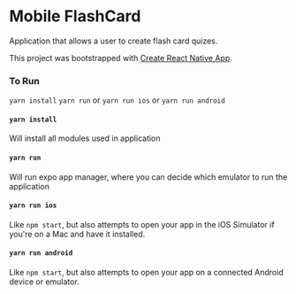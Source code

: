 # Mobile FlashCard
Application that allows a user to create flash card quizes. 

This project was bootstrapped with [Create React Native App](https://github.com/react-community/create-react-native-app).

### To Run

`yarn install`
`yarn run` or `yarn run ios` or `yarn run android`


#### `yarn install`

Will install all modules used in application

#### `yarn run`

Will run expo app manager, where you can decide which emulator to run the application

#### `yarn run ios`

Like `npm start`, but also attempts to open your app in the iOS Simulator if you're on a Mac and have it installed.

#### `yarn run android`

Like `npm start`, but also attempts to open your app on a connected Android device or emulator. 

